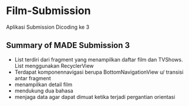 # Film-Submission
Aplikasi Submission Dicoding ke 3 
## Summary of MADE Submission 3
+ List terdiri dari fragment yang menampilkan daftar film dan TVShows. List menggunakan RecyclerView
+ Terdapat komponennavigasi berupa BottomNavigationView u/ transisi antar fragment
+ menampilkan detail film
+ mendukung dua bahasa
+ menjaga data agar dapat dimuat ketika terjadi pergantian orientasi
